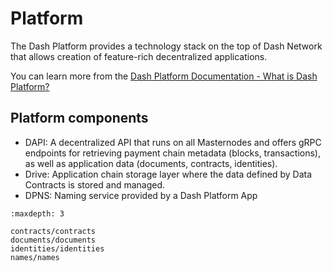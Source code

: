 # Platform

The Dash Platform provides a technology stack on the top of Dash Network that allows creation of feature-rich decentralized applications.

You can learn more from the [Dash Platform Documentation - What is Dash Platform?](../../intro/what-is-dash-platform.md)

## Platform components

- DAPI: A decentralized API that runs on all Masternodes and offers gRPC endpoints for retrieving payment chain metadata (blocks, transactions), as well as application data (documents, contracts, identities).
- Drive: Application chain storage layer where the data defined by Data Contracts is stored and managed.
- DPNS: Naming service provided by a Dash Platform App

```{toctree}
:maxdepth: 3

contracts/contracts
documents/documents
identities/identities
names/names
```
